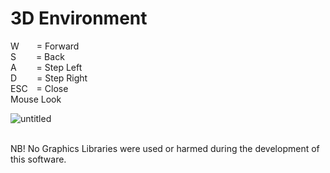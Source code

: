 # 3D Environment

W&emsp;&emsp;= Forward
<br>
S&emsp;&emsp; = Back
<br>
A&emsp;&emsp; = Step Left
<br>
D&emsp;&emsp; = Step Right
<br>
ESC&emsp;= Close
<br>
Mouse Look
<br>

![untitled](https://user-images.githubusercontent.com/8742832/114043400-8b988400-9886-11eb-87f6-1b0784df0316.gif)

<br>
NB! No Graphics Libraries were used or harmed during the development of this software.
